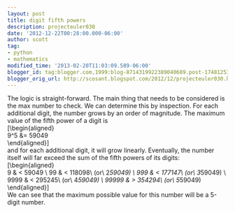 ```yaml
---
layout: post
title: digit fifth powers
description: projecteuler030
date: '2012-12-22T00:28:00.000-06:00'
author: scott
tag:
- python
- mathematics
modified_time: '2013-02-20T11:03:09.589-06:00'
blogger_id: tag:blogger.com,1999:blog-8714319922389040689.post-1748125396264246729
blogger_orig_url: http://scosant.blogspot.com/2012/12/projecteuler030.html
---
```


The logic is straight-forward.  The main thing that needs to be considered is the max number to check.  We can determine this by inspection.  For each additional digit, the number grows by an order of magnitude.  The maximum value of the fifth power of a digit is<br />
\[\begin{aligned}<br />
9^5 &amp;= 59049<br />
\end{aligned}\]<br />
and for each additional digit, it will grow linearly.  Eventually, the number itself will far exceed the sum of the fifth powers of its digits:<br />
\[\begin{aligned}<br />
9 &amp; &lt; 59049 \\ 99 &amp; &lt; 118098\ (or\ 2*59049) \\ 999 &amp; &lt; 177147\ (or\ 3*59049) \\ 9999 &amp; &lt; 295245\ (or\ 4*59049) \\ 99999 &amp; &gt; 354294\ (or\ 5*59049)<br />
\end{aligned}\]<br />
We can see that the maximum possible value for this number will be a 5-digit number.<br />
<br />
<br />
<script src="https://gist.github.com/4357777.js"></script>